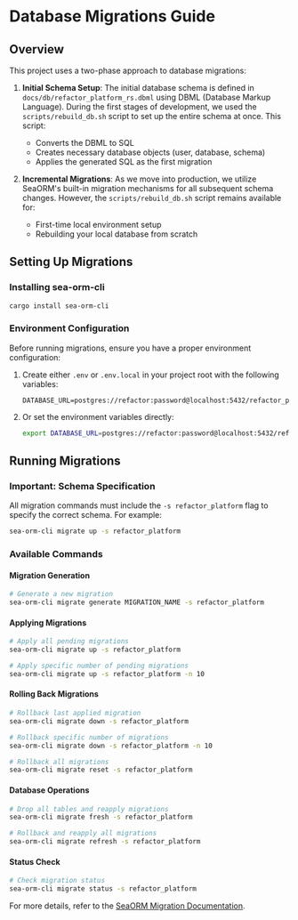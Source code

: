 # Database Migrations Guide

## Overview

This project uses a two-phase approach to database migrations:

1. **Initial Schema Setup**: The initial database schema is defined in `docs/db/refactor_platform_rs.dbml` using DBML (Database Markup Language). During the first stages of development, we used the `scripts/rebuild_db.sh` script to set up the entire schema at once. This script:
   - Converts the DBML to SQL
   - Creates necessary database objects (user, database, schema)
   - Applies the generated SQL as the first migration

2. **Incremental Migrations**: As we move into production, we utilize SeaORM's built-in migration mechanisms for all subsequent schema changes. However, the `scripts/rebuild_db.sh` script remains available for:
   - First-time local environment setup
   - Rebuilding your local database from scratch

## Setting Up Migrations

### Installing sea-orm-cli

```bash
cargo install sea-orm-cli
```

### Environment Configuration

Before running migrations, ensure you have a proper environment configuration:

1. Create either `.env` or `.env.local` in your project root with the following variables:
   ```env
   DATABASE_URL=postgres://refactor:password@localhost:5432/refactor_platform
   ```

2. Or set the environment variables directly:
   ```bash
   export DATABASE_URL=postgres://refactor:password@localhost:5432/refactor_platform
   ```

## Running Migrations

### Important: Schema Specification

All migration commands must include the `-s refactor_platform` flag to specify the correct schema. For example:

```bash
sea-orm-cli migrate up -s refactor_platform
```

### Available Commands

#### Migration Generation
```bash
# Generate a new migration
sea-orm-cli migrate generate MIGRATION_NAME -s refactor_platform
```

#### Applying Migrations
```bash
# Apply all pending migrations
sea-orm-cli migrate up -s refactor_platform

# Apply specific number of pending migrations
sea-orm-cli migrate up -s refactor_platform -n 10
```

#### Rolling Back Migrations
```bash
# Rollback last applied migration
sea-orm-cli migrate down -s refactor_platform

# Rollback specific number of migrations
sea-orm-cli migrate down -s refactor_platform -n 10

# Rollback all migrations
sea-orm-cli migrate reset -s refactor_platform
```

#### Database Operations
```bash
# Drop all tables and reapply migrations
sea-orm-cli migrate fresh -s refactor_platform

# Rollback and reapply all migrations
sea-orm-cli migrate refresh -s refactor_platform
```

#### Status Check
```bash
# Check migration status
sea-orm-cli migrate status -s refactor_platform
```

For more details, refer to the [SeaORM Migration Documentation](https://www.sea-ql.org/SeaORM/docs/migration/running-migration/).

